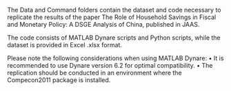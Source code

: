 The Data and Command folders contain the dataset and code necessary to replicate the results of the paper The Role of Household Savings in Fiscal and Monetary Policy: A DSGE Analysis of China, published in JAAS.

The code consists of MATLAB Dynare scripts and Python scripts, while the dataset is provided in Excel .xlsx format.

Please note the following considerations when using MATLAB Dynare:
	•	It is recommended to use Dynare version 6.2 for optimal compatibility.
	•	The replication should be conducted in an environment where the Compecon2011 package is installed.
